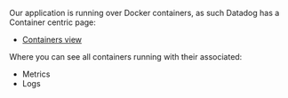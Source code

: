 Our application is running over Docker containers, as such Datadog has a Container centric page:

* [Containers view](https://app.datadoghq.com/containers)

Where you can see all containers running with their associated:

* Metrics
* Logs
